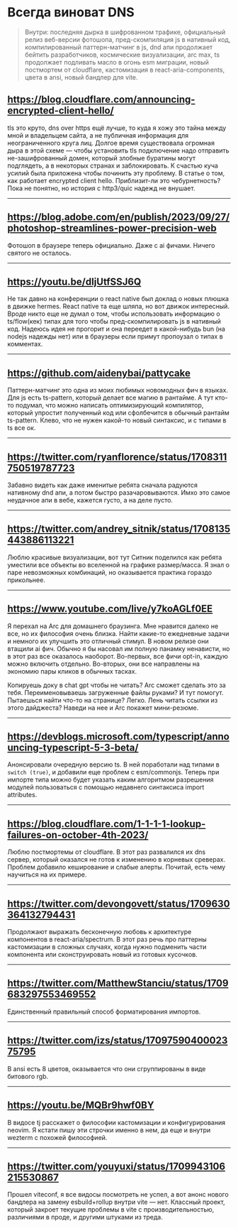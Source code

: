 # Всегда виноват DNS

> Внутри: последняя дырка в шифрованном трафике, официальный релиз веб-версии фотошопа, пред-скомпиляция js в нативный код, компилированный паттерн-матчинг в js, dnd апи продолжает бейтить разработчиков, космические визуализации, arc max, ts продолжает подливать масло в огонь esm миграции, новый постмортем от cloudflare, кастомизация в react-aria-components, цвета в ansi, новый бандлер для vite.

## https://blog.cloudflare.com/announcing-encrypted-client-hello/

tls это круто, dns over https ещё лучше, то куда я хожу это тайна между мной и владельцем сайта, а не публичная информация для неограниченного круга лиц. Долгое время существовала огромная дыра в этой схеме — чтобы установить tls подключение надо отправить не-зашифрованный домен, который злобные буратины могут подглядеть, а в некоторых странах и заблокировать. К счастью куча усилий была приложена чтобы починить эту проблему. В статье о том, как работает encrypted client hello. Приблизит-ли это чебурнетность? Пока не понятно, но история с http3/quic надежд не внушает.

---

## https://blog.adobe.com/en/publish/2023/09/27/photoshop-streamlines-power-precision-web

Фотошоп в браузере теперь официально. Даже с ai фичами. Ничего святого не осталось.

---

## https://youtu.be/dIjUtfSSJ6Q

Не так давно на конференции о react native был доклад о новых плюшка в движке hermes. React native та еще шляпа, но вот движок интересный. Вроде никто еще не думал о том, чтобы использовать информацию о ts/flow(кек) типах для того чтобы пред-скомпилировать js в нативный код. Надеюсь идея не прогорит и она переедет в какой-нибудь bun (на nodejs надежды нет) или в браузеры если примут пропоузал о типах в комментах.

---

## https://github.com/aidenybai/pattycake

Паттерн-матчинг это одна из моих любимых новомодных фич в языках. Для js есть ts-pattern, который делает все магию в рантайме. А тут кто-то подумал, что можно написать оптимизирующий компилятор, который упростит полученный код или сфолбечится в обычный рантайм ts-pattern. Клево, что не нужен какой-то новый синтаксис, и с типами в ts все ок.

---

## https://twitter.com/ryanflorence/status/1708311750519787723

Забавно видеть как даже именитые ребята сначала радуются нативному dnd апи, а потом быстро разачаровываются. Имхо это самое неудачное апи в вебе, кажется густо, а на деле пусто.

---

## https://twitter.com/andrey_sitnik/status/1708135443886113221

Люблю красивые визуализации, вот тут Ситник поделился как ребята уместили все объекты во вселенной на графике размер/масса. Я знал о паре невозможных комбинаций, но оказывается практика гораздо прикольнее.

---

## https://www.youtube.com/live/y7koAGLf0EE

Я перехал на Arc для домашнего браузинга. Мне нравится далеко не все, но их философия очень близка. Найти какие-то ежедневные задачи и немного их улучшить это отличный стимул. В новом релизе они втащили ai фич. Обычно я бы насовал им полную панамку ненависти, но в этот раз все оказалось наоборот. Во-первых, все фичи opt-in, каждую можно включить отдельно. Во-вторых, они все направлены на экономию пары кликов в обычных тасках.

Копируешь доку в chat gpt чтобы не читать? Arc сможет сделать это за тебя. Переименовываешь загруженные файлы руками? И тут помогут. Пытаешься найти что-то на странице? Легко. Лень читать ссылки из этого дайджеста? Наведи на нее и Arc покажет мини-резюме.

---

## https://devblogs.microsoft.com/typescript/announcing-typescript-5-3-beta/

Анонсировали очередную версию ts. В ней поработали над типами в `switch (true)`, и добавили еще проблем с esm/commonjs. Теперь при импорте типа можно будет указать каким алгоритмом разрешения модулей пользоваться с помощью недавнего синтаксиса import attributes.

---

## https://blog.cloudflare.com/1-1-1-1-lookup-failures-on-october-4th-2023/

Люблю постмортемы от cloudflare. В этот раз развалился их dns сервер, который оказался не готов к изменению в корневых среверах. Проблем добавило кеширование и слабые алерты. Почитай, есть чему научиться на их примере.

---

## https://twitter.com/devongovett/status/1709630364132794431

Продолжают выражать бесконечную любовь к архитектуре компонентов в react-aria/spectrum. В этот раз речь про паттерны кастомизации в сложных случаях, когда нужно подменить части компонента или сконструировать новый из готовых кусочков.

---

## https://twitter.com/MatthewStanciu/status/1709683297553469552

Единственный правильный способ форматирования импортов.

---

## https://twitter.com/izs/status/1709759040002375795

В ansi есть 8 цветов, оказывается что они сгруппированы в виде битового rgb.

---

## https://youtu.be/MQBr9hwf0BY

В видосе tj расскажет о философии кастомизации и конфигурирования neovim. Я кстати пишу эти строчки именно в нем, да еще и внутри wezterm с похожей философией.

---

## https://twitter.com/youyuxi/status/1709943106215530867

Прошел viteconf, я все видосы посмотреть не успел, а вот анонс нового бандлера на замену esbuild+rollup внутри vite — нет. Классный проект, который закроет текущие проблемы в vite с производительностью, различиями в проде, и другими штуками из треда.
